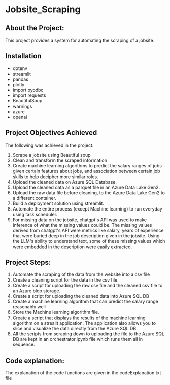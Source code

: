 # Jobsite_Scraping

## About the Project:
This project provides a system for automating the scraping of a jobsite.

## Installation
- dotenv
- streamlit
- pandas
- plotly
- import pyodbc
- import requests
- BeautifulSoup
- warnings
- azure
- openai


## Project Objectives Achieved
The following was achieved in the project:
1. Scrape a jobsite using Beautiful soup
2. Clean and transform the scraped information
3. Create machine learning algorithms to predict the salary ranges of jobs given certain features about jobs, and association between certain job skills to help decipher more similar roles.
4. Upload the cleaned data on Azure SQL Database.
5. Upload the cleaned data as a parquet file in an Azure Data Lake Gen2.
6. Upload the raw data file before cleaning, to the Azure Data Lake Gen2 to a different container.
7. Build a deployment solution using streamlit.
8. Automate the entire process (except Machine learning) to run everyday using task scheduler.
9. For missing data on the jobsite, chatgpt's API was used to make inference of what the missing values could be. The missing values derived from chatgpt's API were metrics like salary, years of experience that were buried deep in the job description given in the jobsite. Using the LLM's ability to understand text, some of these missing values which were embedded in the description were easily extracted.


## Project Steps:
1. Automate the scraping of the data from the website into a csv file
2. Create a cleaning script for the data in the csv file.
3. Create a script for uploading the raw csv file and the cleaned csv file to an Azure blob storage.
4. Create a script for uploading the cleaned data into Azure SQL DB
5. Create a machine learning algorithm that can predict the salary range reasonably well
6. Store the Machine learning algorithm file.
7. Create a script that displays the results of the machine learning algorithm on a strealit application. The application also allows you to slice and visualize the data directly from the Azure SQL DB
8. All the scripts from scraping down to uploading the file to the Azure SQL DB are kept in an orchestrator.ipynb file which runs them all in sequence.


## Code explanation:
The explanation of the code functions are given in the codeExplanation.txt file
